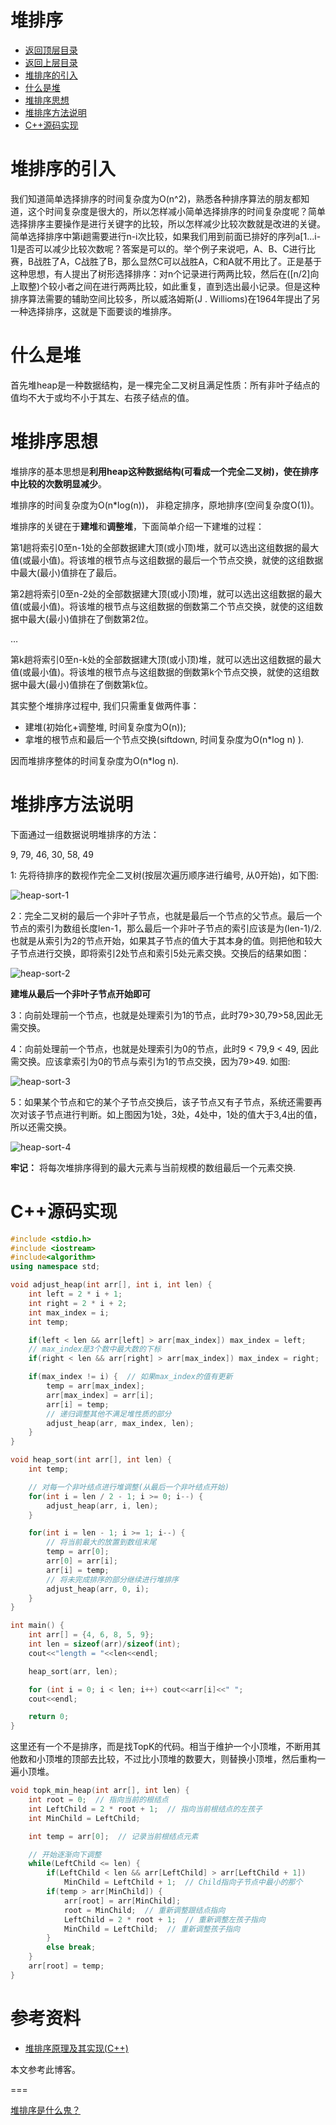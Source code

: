 # 堆排序

* [返回顶层目录](../../../../SUMMARY.md)
* [返回上层目录](sort.md)
* [堆排序的引入](#堆排序的引入)
* [什么是堆](#什么是堆)
* [堆排序思想](#堆排序思想)
* [堆排序方法说明](#堆排序方法说明)
* [C++源码实现](#C++源码实现)



# 堆排序的引入

我们知道简单选择排序的时间复杂度为O(n^2)，熟悉各种排序算法的朋友都知道，这个时间复杂度是很大的，所以怎样减小简单选择排序的时间复杂度呢？简单选择排序主要操作是进行关键字的比较，所以怎样减少比较次数就是改进的关键。简单选择排序中第i趟需要进行n-i次比较，如果我们用到前面已排好的序列a[1...i-1]是否可以减少比较次数呢？答案是可以的。举个例子来说吧，A、B、C进行比赛，B战胜了A，C战胜了B，那么显然C可以战胜A，C和A就不用比了。正是基于这种思想，有人提出了树形选择排序：对n个记录进行两两比较，然后在([n/2]向上取整)个较小者之间在进行两两比较，如此重复，直到选出最小记录。但是这种排序算法需要的辅助空间比较多，所以威洛姆斯(J . Willioms)在1964年提出了另一种选择排序，这就是下面要谈的堆排序。

# 什么是堆

首先堆heap是一种数据结构，是一棵完全二叉树且满足性质：所有非叶子结点的值均不大于或均不小于其左、右孩子结点的值。

# 堆排序思想
堆排序的基本思想是**利用heap这种数据结构(可看成一个完全二叉树)，使在排序中比较的次数明显减少**。

堆排序的时间复杂度为O(n*log(n))， 非稳定排序，原地排序(空间复杂度O(1))。

堆排序的关键在于**建堆**和**调整堆**，下面简单介绍一下建堆的过程：

第1趟将索引0至n-1处的全部数据建大顶(或小顶)堆，就可以选出这组数据的最大值(或最小值)。将该堆的根节点与这组数据的最后一个节点交换，就使的这组数据中最大(最小)值排在了最后。

第2趟将索引0至n-2处的全部数据建大顶(或小顶)堆，就可以选出这组数据的最大值(或最小值)。将该堆的根节点与这组数据的倒数第二个节点交换，就使的这组数据中最大(最小)值排在了倒数第2位。

…

第k趟将索引0至n-k处的全部数据建大顶(或小顶)堆，就可以选出这组数据的最大值(或最小值)。将该堆的根节点与这组数据的倒数第k个节点交换，就使的这组数据中最大(最小)值排在了倒数第k位。

其实整个堆排序过程中, 我们只需重复做两件事：

- 建堆(初始化+调整堆, 时间复杂度为O(n));
- 拿堆的根节点和最后一个节点交换(siftdown, 时间复杂度为O(n*log n) ).

因而堆排序整体的时间复杂度为O(n*log n).

# 堆排序方法说明

下面通过一组数据说明堆排序的方法：

9, 79, 46, 30, 58, 49

1: 先将待排序的数视作完全二叉树(按层次遍历顺序进行编号, 从0开始)，如下图:

![heap-sort-1](pic/heap-sort-1.jpg)

2：完全二叉树的最后一个非叶子节点，也就是最后一个节点的父节点。最后一个节点的索引为数组长度len-1，那么最后一个非叶子节点的索引应该是为(len-1)/2.也就是从索引为2的节点开始，如果其子节点的值大于其本身的值。则把他和较大子节点进行交换，即将索引2处节点和索引5处元素交换。交换后的结果如图：

![heap-sort-2](pic/heap-sort-2.jpg)

**建堆从最后一个非叶子节点开始即可**

3：向前处理前一个节点，也就是处理索引为1的节点，此时79>30,79>58,因此无需交换。

4：向前处理前一个节点，也就是处理索引为0的节点，此时9 < 79,9 < 49, 因此需交换。应该拿索引为0的节点与索引为1的节点交换，因为79>49. 如图:

![heap-sort-3](pic/heap-sort-3.jpg)

5：如果某个节点和它的某个子节点交换后，该子节点又有子节点，系统还需要再次对该子节点进行判断。如上图因为1处，3处，4处中，1处的值大于3,4出的值，所以还需交换。

![heap-sort-4](pic/heap-sort-4.jpg)

**牢记：** 将每次堆排序得到的最大元素与当前规模的数组最后一个元素交换.

# C++源码实现

```c++
#include <stdio.h>
#include <iostream>
#include<algorithm>
using namespace std;

void adjust_heap(int arr[], int i, int len) {
	int left = 2 * i + 1;
	int right = 2 * i + 2;
	int max_index = i;
	int temp;

	if(left < len && arr[left] > arr[max_index]) max_index = left;
	// max_index是3个数中最大数的下标
	if(right < len && arr[right] > arr[max_index]) max_index = right;

	if(max_index != i) {  // 如果max_index的值有更新
		temp = arr[max_index];
		arr[max_index] = arr[i];
		arr[i] = temp;
		// 递归调整其他不满足堆性质的部分
		adjust_heap(arr, max_index, len);
	}
}

void heap_sort(int arr[], int len) {
	int temp;

	// 对每一个非叶结点进行堆调整(从最后一个非叶结点开始)
	for(int i = len / 2 - 1; i >= 0; i--) {
		adjust_heap(arr, i, len);
	}

	for(int i = len - 1; i >= 1; i--) {
		// 将当前最大的放置到数组末尾
		temp = arr[0];
		arr[0] = arr[i];
		arr[i] = temp;
		// 将未完成排序的部分继续进行堆排序
		adjust_heap(arr, 0, i);
	}
}

int main() {
	int arr[] = {4, 6, 8, 5, 9};
	int len = sizeof(arr)/sizeof(int);
	cout<<"length = "<<len<<endl;

	heap_sort(arr, len);

	for (int i = 0; i < len; i++) cout<<arr[i]<<" ";
	cout<<endl;

	return 0;
}
```

这里还有一个不是排序，而是找TopK的代码。相当于维护一个小顶堆，不断用其他数和小顶堆的顶部去比较，不过比小顶堆的数要大，则替换小顶堆，然后重构一遍小顶堆。

```c++
void topk_min_heap(int arr[], int len) {
	int root = 0;  // 指向当前的根结点
	int LeftChild = 2 * root + 1;  // 指向当前根结点的左孩子
	int MinChild = LeftChild;

	int temp = arr[0];  // 记录当前根结点元素

	// 开始逐渐向下调整
	while(LeftChild <= len) {
		if(LeftChild < len && arr[LeftChild] > arr[LeftChild + 1])
			MinChild = LeftChild + 1;  // Child指向子节点中最小的那个
		if(temp > arr[MinChild]) {
			arr[root] = arr[MinChild];
			root = MinChild;  // 重新调整跟结点指向
			LeftChild = 2 * root + 1;  // 重新调整左孩子指向
			MinChild = LeftChild;  // 重新调整孩子指向
		}
		else break;
	}
	arr[root] = temp;
}
```

# 参考资料

* [堆排序原理及其实现(C++)](https://blog.csdn.net/lzuacm/article/details/52853194)

本文参考此博客。

===

[堆排序是什么鬼？](https://mp.weixin.qq.com/s/B0ImTjuQJiR7ahRzBpslcg)

